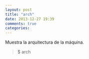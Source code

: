 ```yaml
---
layout: post
title: "arch"
date: 2013-12-27 19:39
comments: true
categories: 
---
```

Muestra la arquitectura de la máquina.

>$ arch


